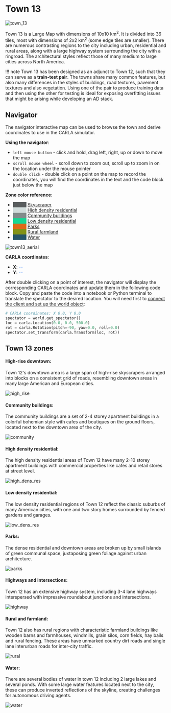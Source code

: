 # Town 13

![town_13](../img/catalogue/maps/town13/town13.png)

Town 13 is a Large Map with dimensions of 10x10 km<sup>2</sup>. It is divided into 36 tiles, most with dimensions of 2x2 km<sup>2</sup> (some edge tiles are smaller). There are numerous contrasting regions to the city including urban, residential and rural areas, along with a large highway system surrounding the city with a ringroad. The architectural styles reflect those of many medium to large cities across North America.  

!!! note
    Town 13 has been designed as an adjunct to Town 12, such that they can serve as a __train-test pair__. The towns share many common features, but also many differences in the styles of buildings, road textures, pavement textures and also vegetation. Using one of the pair to produce training data and then using the other for testing is ideal for exposing overfitting issues that might be arising while developing an AD stack.

## Navigator

The navigator interactive map can be used to browse the town and derive coordinates to use in the CARLA simulator.

__Using the navigator__:

* `left mouse button` - click and hold, drag left, right, up or down to move the map
* `scroll mouse wheel` - scroll down to zoom out, scroll up to zoom in on the location under the mouse pointer
* `double click` - double click on a point on the map to record the coordinates, you will find the coordinates in the text and the code block just below the map

__Zone color reference__:

* <span style="color:#595d5e; background-color:#595d5e;">&nbsp</span>   [Skyscraper](#high-rise-downtown)
* <span style="color:#d2dddc; background-color:#d2dddc;">&nbsp</span>   [High density residential](#high-density-residential)
* <span style="color:#838c8b; background-color:#838c8b;">&nbsp</span>   [Community buildings](#community-buildings)
* <span style="color:#17d894; background-color:#17d894;">&nbsp</span>   [Low density residential](#low-density-residential)
* <span style="color:#df6a19; background-color:#df6a19;">&nbsp</span>   [Parks](#parks)
* <span style="color:#839317; background-color:#839317;">&nbsp</span>   [Rural farmland](#rural-and-farmland)
* <span style="color:#265568; background-color:#265568;">&nbsp</span>   [Water](#water)



![town13_aerial](../img/catalogue/maps/town13/town13roadrunner.webp#map)


__CARLA coordinates__: 

* __X__:  <span id="carlacoord_x" style="animation: fadeMe 2s;">--</span>
* __Y__:  <span id="carlacoord_y" style="animation: fadeMe 2s;">--</span>


After double clicking on a point of interest, the navigator will display the corresponding CARLA coordinates and update them in the following code block. Copy and paste the code into a notebook or Python terminal to translate the spectator to the desired location. You will need first to [connect the client and set up the world object](tuto_first_steps.md#launching-carla-and-connecting-the-client):

```py
# CARLA coordinates: X 0.0, Y 0.0
spectator = world.get_spectator()
loc = carla.Location(0.0, 0.0, 500.0)
rot = carla.Rotation(pitch=-90, yaw=0.0, roll=0.0)
spectator.set_transform(carla.Transform(loc, rot))
```
## Town 13 zones

#### High-rise downtown:

Town 12's downtown area is a large span of high-rise skyscrapers arranged into blocks on a consistent grid of roads, resembling downtown areas in many large American and European cities.

![high_rise](../img/catalogue/maps/town13/high_rise.png)

#### Community buildings:

The community buildings are a set of 2-4 storey apartment buildings in a colorful bohemian style with cafes and boutiques on the ground floors, located next to the downtown area of the city.

![community](../img/catalogue/maps/town13/community.png)

#### High density residential:

The high density residential areas of Town 12 have many 2-10 storey apartment buildings with commercial properties like cafes and retail stores at street level.

![high_dens_res](../img/catalogue/maps/town12/hi_dens_res.webp)

#### Low density residential:

The low density residential regions of Town 12 reflect the classic suburbs of many American cities, with one and two story homes surrounded by fenced gardens and garages.

![low_dens_res](../img/catalogue/maps/town12/low_dens_res.webp)

#### Parks:

The dense residential and downtown areas are broken up by small islands of green communal space, juxtaposing green foliage against urban architecture.

![parks](../img/catalogue/maps/town12/parks.webp)

#### Highways and intersections:

Town 12 has an extensive highway system, including 3-4 lane highways interspersed with impressive roundabout junctions and intersections.

![highway](../img/catalogue/maps/town12/highway.webp)

#### Rural and farmland:

Town 12 also has rural regions with characteristic farmland buildings like wooden barns and farmhouses, windmills, grain silos, corn fields, hay bails and rural fencing. These areas have unmarked country dirt roads and single lane interurban roads for inter-city traffic.

![rural](../img/catalogue/maps/town12/rural.webp)

#### Water:

There are several bodies of water in town 12 including 2 large lakes and several ponds. With some large water features located next to the city, these can produce inverted reflections of the skyline, creating challenges for autonomous driving agents. 

![water](../img/catalogue/maps/town12/water.webp)

<style>
@keyframes fadeMe {
  from {
    color: #77aaff;
  }
  to {
    color: #000000;
  }
}

</style>
<script>
window.addEventListener('load', function () {

    var text_coord_x = document.getElementById("carlacoord_x")
    var text_coord_y = document.getElementById("carlacoord_y")
    const code_coords = document.getElementsByClassName("hljs-number")
    const code_comment = document.getElementsByClassName("hljs-comment")
  
    const image = document.querySelector('[src$="map"]');
    const canv = document.createElement('canvas');

    canv.setAttribute('height', image.height)
    canv.setAttribute('width', image.width)
    image.parentNode.replaceChild(canv, image)

    var state = {mDown: false, button: 0, lastX: 0, lastY:0, canvX: 0, canvY: 0, zoom: 1.0, mdownX: 0, mdownY: 0, pX: 0.5, pY: 0.5, dblClick: false, listObj: false, touch: false}

    ctx = canv.getContext('2d')
    ctx.drawImage(image, 0, 0, canv.width, canv.height)

    canv.addEventListener('mousemove', (event) => {
        dX = event.clientX - state.lastX
        dY = event.clientY - state.lastY
        state.lastX = event.clientX
        state.lastY = event.clientY

        if(state.mDown && state.button == 0) {
            state.canvX += dX
            state.canvY += dY
            ctx.clearRect(0, 0, canv.width, canv.height)
            ctx.drawImage(image,  state.canvX, state.canvY, canv.width * state.zoom, canv.height * state.zoom)
            state.touch = true;
        }
    })

    canv.addEventListener('mousedown', (event) => {

        state.button = event.button;
        state.mDown = true;
        state.touch = true;

        var rect = canv.getBoundingClientRect();
            
        state.mdownX = event.clientX - rect.left;
        state.mdownY = event.clientY - rect.top;

        state.pX = (state.mdownX - state.canvX) / (canv.width * state.zoom);
        state.pY = (state.mdownY - state.canvY) / (canv.height * state.zoom);
    })

    canv.addEventListener('mouseup', (event) => {
        state.mDown = false;
    })

    canv.addEventListener('wheel', (event) => {
        
        state.mDown = false;

        var rect = canv.getBoundingClientRect();

        dX = event.clientX - rect.left;
        dY = event.clientY - rect.top;

        state.pX = (dX - state.canvX) / (canv.width * state.zoom);
        state.pY = (dY - state.canvY) / (canv.height * state.zoom);

        if(state.touch){
            event.preventDefault();
            if(event.wheelDelta > 0){
                state.zoom *= 1.15 
            } else {
               state.zoom *= 0.85
            }

            if(state.zoom < 1.0){state.zoom = 1.0;}
            if(state.zoom > 30.0){state.zoom = 30.0}

            ctx.clearRect(0, 0, canv.width, canv.height)

            state.canvX = - canv.width * state.zoom * state.pX + dX;
            state.canvY = - canv.height * state.zoom * state.pY + dY;

            ctx.drawImage(image,  state.canvX, state.canvY, canv.width * state.zoom, canv.height * state.zoom);
        }
        
    })

    canv.addEventListener('dblclick', (event) => {
        
        text_coord_x = document.getElementById("carlacoord_x")
        text_coord_y = document.getElementById("carlacoord_y")

        const carlaX = 10482.4274 * state.pX + -5.39801455 * state.pY - 5673.07949;
        const carlaY = 5.39801455 * state.pX + 10482.4274 * state.pY - 2885.15738;

        code_coords[0].textContent = carlaX.toFixed(1)
        code_coords[1].textContent = carlaY.toFixed(1)
        code_comment[0].textContent = "# CARLA coordinates - X: " + carlaX.toFixed(1) + " Y: " + carlaY.toFixed(1)

        var newX = text_coord_x.cloneNode(true)
        var newY = text_coord_y.cloneNode(true)

        newX.textContent = carlaX.toFixed(1)
        newY.textContent = carlaY.toFixed(1)

        var parentX = text_coord_x.parentNode
        var parentY = text_coord_y.parentNode

        parentX.replaceChild(newX, text_coord_x);
        parentY.replaceChild(newY, text_coord_y);

    })

})
</script>


